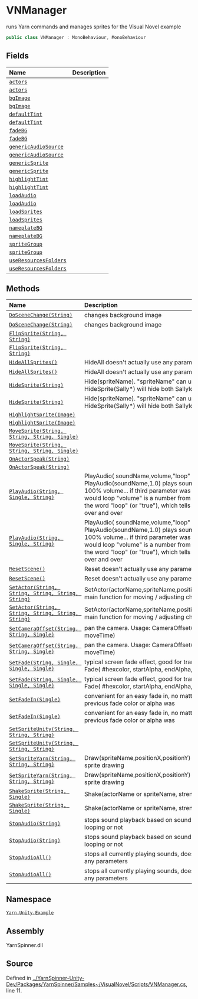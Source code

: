 # VNManager

runs Yarn commands and manages sprites for the Visual Novel example

```csharp
public class VNManager : MonoBehaviour, MonoBehaviour
```

## Fields

| Name | Description |
| :--- | :--- |
| [`actors`]() |  |
| [`actors`]() |  |
| [`bgImage`]() |  |
| [`bgImage`]() |  |
| [`defaultTint`]() |  |
| [`defaultTint`]() |  |
| [`fadeBG`]() |  |
| [`fadeBG`]() |  |
| [`genericAudioSource`]() |  |
| [`genericAudioSource`]() |  |
| [`genericSprite`]() |  |
| [`genericSprite`]() |  |
| [`highlightTint`]() |  |
| [`highlightTint`]() |  |
| [`loadAudio`]() |  |
| [`loadAudio`]() |  |
| [`loadSprites`]() |  |
| [`loadSprites`]() |  |
| [`nameplateBG`]() |  |
| [`nameplateBG`]() |  |
| [`spriteGroup`]() |  |
| [`spriteGroup`]() |  |
| [`useResourcesFolders`]() |  |
| [`useResourcesFolders`]() |  |

## Methods

| Name | Description |
| :--- | :--- |
| [`DoSceneChange(String)`]() | changes background image |
| [`DoSceneChange(String)`]() | changes background image |
| [`FlipSprite(String, String)`]() |  |
| [`FlipSprite(String, String)`]() |  |
| [`HideAllSprites()`]() | HideAll doesn't actually use any parameters |
| [`HideAllSprites()`]() | HideAll doesn't actually use any parameters |
| [`HideSprite(String)`]() | Hide\(spriteName\). "spriteName" can use wildcards, e.g. HideSprite\(Sally\*\) will hide both SallyIdle and Sally\_Happy |
| [`HideSprite(String)`]() | Hide\(spriteName\). "spriteName" can use wildcards, e.g. HideSprite\(Sally\*\) will hide both SallyIdle and Sally\_Happy |
| [`HighlightSprite(Image)`]() |  |
| [`HighlightSprite(Image)`]() |  |
| [`MoveSprite(String, String, String, Single)`]() |  |
| [`MoveSprite(String, String, String, Single)`]() |  |
| [`OnActorSpeak(String)`]() |  |
| [`OnActorSpeak(String)`]() |  |
| [`PlayAudio(String, Single, String)`]() | PlayAudio\( soundName,volume,"loop" \)... PlayAudio\(soundName,1.0\) plays soundName once at 100% volume... if third parameter was word "loop" it would loop "volume" is a number from 0.0 to 1.0 "loop" is the word "loop" \(or "true"\), which tells the sound to loop over and over |
| [`PlayAudio(String, Single, String)`]() | PlayAudio\( soundName,volume,"loop" \)... PlayAudio\(soundName,1.0\) plays soundName once at 100% volume... if third parameter was word "loop" it would loop "volume" is a number from 0.0 to 1.0 "loop" is the word "loop" \(or "true"\), which tells the sound to loop over and over |
| [`ResetScene()`]() | Reset doesn't actually use any parameters |
| [`ResetScene()`]() | Reset doesn't actually use any parameters |
| [`SetActor(String, String, String, String, String)`]() | SetActor\(actorName,spriteName,positionX,positionY,color\) main function for moving / adjusting characters |
| [`SetActor(String, String, String, String, String)`]() | SetActor\(actorName,spriteName,positionX,positionY,color\) main function for moving / adjusting characters |
| [`SetCameraOffset(String, String, Single)`]() | pan the camera. Usage: CameraOffset\(xPos, yPos, moveTime\) |
| [`SetCameraOffset(String, String, Single)`]() | pan the camera. Usage: CameraOffset\(xPos, yPos, moveTime\) |
| [`SetFade(String, Single, Single, Single)`]() | typical screen fade effect, good for transitions? usage: Fade\( \#hexcolor, startAlpha, endAlpha, fadeTime \) |
| [`SetFade(String, Single, Single, Single)`]() | typical screen fade effect, good for transitions? usage: Fade\( \#hexcolor, startAlpha, endAlpha, fadeTime \) |
| [`SetFadeIn(Single)`]() | convenient for an easy fade in, no matter what the previous fade color or alpha was |
| [`SetFadeIn(Single)`]() | convenient for an easy fade in, no matter what the previous fade color or alpha was |
| [`SetSpriteUnity(String, String, String)`]() |  |
| [`SetSpriteUnity(String, String, String)`]() |  |
| [`SetSpriteYarn(String, String, String)`]() | Draw\(spriteName,positionX,positionY\) generic function for sprite drawing |
| [`SetSpriteYarn(String, String, String)`]() | Draw\(spriteName,positionX,positionY\) generic function for sprite drawing |
| [`ShakeSprite(String, Single)`]() | Shake\(actorName or spriteName, strength=0.5\) |
| [`ShakeSprite(String, Single)`]() | Shake\(actorName or spriteName, strength=0.5\) |
| [`StopAudio(String)`]() | stops sound playback based on sound name, whether it's looping or not |
| [`StopAudio(String)`]() | stops sound playback based on sound name, whether it's looping or not |
| [`StopAudioAll()`]() | stops all currently playing sounds, doesn't actually take any parameters |
| [`StopAudioAll()`]() | stops all currently playing sounds, doesn't actually take any parameters |

## Namespace

[`Yarn.Unity.Example`](../)

## Assembly

YarnSpinner.dll

## Source

Defined in [../YarnSpinner-Unity-Dev/Packages/YarnSpinner/Samples~/VisualNovel/Scripts/VNManager.cs](https://github.com/YarnSpinnerTool/YarnSpinner-Unity//blob/develop/Samples~/VisualNovel/Scripts/VNManager.cs#L11), line 11.


